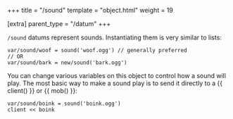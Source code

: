 +++
title = "/sound"
template = "object.html"
weight = 19

[extra]
parent_type = "/datum"
+++

`/sound` datums represent sounds. Instantiating them is very similar to lists:
```dm
var/sound/woof = sound('woof.ogg') // generally preferred
// OR
var/sound/bark = new/sound('bark.ogg')
```

You can change various variables on this object to control how a sound will play.
The most basic way to make a sound play is to send it directly to a {{ client() }} or {{ mob() }}:
```dm
var/sound/boink = sound('boink.ogg')
client << boink
```
